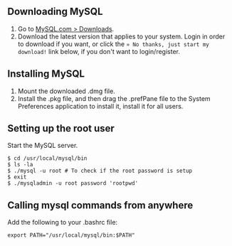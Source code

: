 ## Downloading MySQL

1. Go to [MySQL.com > Downloads](http://www.mysql.com/downloads/mysql/).
2. Download the latest version that applies to your system. Login in order to download if you want, or click the `» No thanks, just start my download!` link below, if you don't want to login/register.

## Installing MySQL

1. Mount the downloaded .dmg file.
2. Install the .pkg file, and then drag the .prefPane file to the System Preferences application to install it, install it for all users.

## Setting up the root user

Start the MySQL server.

`$ cd /usr/local/mysql/bin`<br />
`$ ls -la`<br />
`$ ./mysql -u root # To check if the root password is setup`<br />
`$ exit`<br />
`$ ./mysqladmin -u root password 'rootpwd'`

## Calling mysql commands from anywhere

Add the following to your .bashrc file:

    export PATH="/usr/local/mysql/bin:$PATH"

